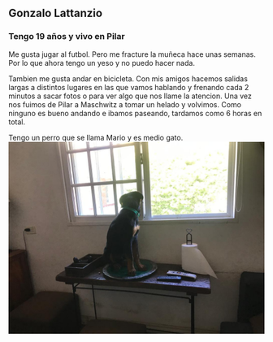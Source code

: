 ## Gonzalo Lattanzio
### Tengo 19 años y vivo en Pilar
Me gusta jugar al futbol. Pero me fracture la muñeca hace unas semanas. Por lo que ahora tengo un yeso y no puedo hacer nada.

Tambien me gusta andar en bicicleta. Con mis amigos hacemos salidas largas a distintos lugares en las que vamos hablando y frenando cada 2 minutos a sacar fotos o para ver algo que nos llame la atencion. Una vez nos fuimos de Pilar a Maschwitz a tomar un helado y volvimos. Como ninguno es bueno andando e ibamos paseando, tardamos como 6 horas en total.

Tengo un perro que se llama Mario y es medio gato.
![Aca se subio a una mesa para mirar por la ventana](https://raw.githubusercontent.com/glattanzio/hello-world/main/mario2.jpg?token=ATJOCSANEBH3RWZQRIRIMOTALH2BI)

